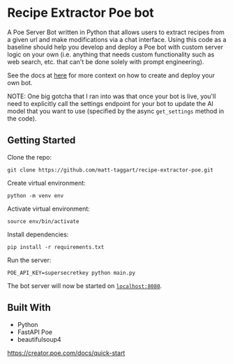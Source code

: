 # Recipe Extractor Poe bot

A Poe Server Bot written in Python that allows users to extract recipes from a given url and make modifications via a chat interface. Using this code as a baseline should help you develop and deploy a Poe bot with custom server logic on your own (i.e. anything that needs custom functionality such as web search, etc. that can't be done solely with prompt engineering). 

See the docs at [here](https://creator.poe.com/docs/quick-start) for more context on how to create and deploy your own bot. 

NOTE: One big gotcha that I ran into was that once your bot is live, you'll need to explicitly call the settings endpoint for your bot to update the AI model that you want to use (specified by the async `get_settings` method in the code).

## Getting Started

Clone the repo:

`git clone https://github.com/matt-taggart/recipe-extractor-poe.git`

Create virtual environment:

`python -m venv env`

Activate virtual environment:

`source env/bin/activate`

Install dependencies:

`pip install -r requirements.txt`

Run the server:

`POE_API_KEY=supersecretkey python main.py`

The bot server will now be started on [`localhost:8080`](http://localhost:8080). 

## Built With
* Python
* FastAPI Poe
* beautifulsoup4



https://creator.poe.com/docs/quick-start
